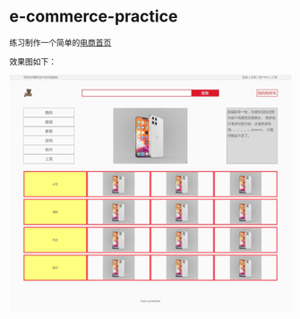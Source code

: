 # e-commerce-practice
练习制作一个简单的[电商首页](https://geraint1998.github.io/e-commerce-practice/)

效果图如下：

![](./img/example.jpeg)
